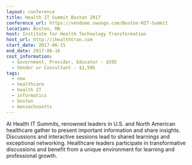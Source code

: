 ```yaml
---
layout: conference
title: Health IT Summit Boston 2017
conference_url: https://vendome.swoogo.com/Boston-HIT-Summit
location: Boston, MA
host: Institute for Health Technology Transformation
host_url: http://ihealthtran.com
start_date: 2017-06-15
end_date: 2017-06-16
cost_information:
  - Government, Provider, Educator - $595
  - Vendor or Consultant - $1,595
tags:
  - new
  - healthcare
  - health IT
  - informatics
  - boston
  - massachusetts
---
```


At Health IT Summits, renowned leaders in U.S. and North American healthcare gather to present important information and share insights. Discussions and interactive sessions lead to shared learnings and exceptional networking. Healthcare leaders participate in transformative discussions and benefit from a unique environment for learning and professional growth.
